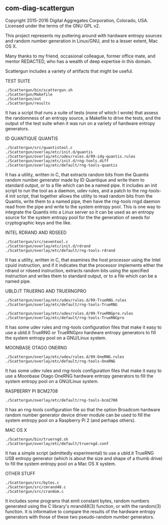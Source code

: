 com-diag-scattergun
-------------------

Copyright 2015-2016 Digital Aggregates Corporation, Colorado, USA.
Licensed under the terms of the GNU GPL v2.

This project represents my puttering around with hardware entropy sources and
random number generation in Linux/GNU, and to a lesser extent, Mac OS X.

Many thanks to my friend, occasional colleague, former office mate, and
mentor REDACTED, who has a wealth of deep expertise in this domain.

Scattergun includes a variety of artifacts that might be useful.

TEST SUITE

    ./Scattergun/bin/scattergun.sh
    ./Scattergun/Makefile
    ./Scattergun/out
    ./Scattergun/results

It has a script that runs a suite of tests (none of which I wrote) that
assess the randomness of an entropy source, a Makefile to drive the tests,
and the output of the test suite when it was run on a variety of hardware
entropy generators.

ID QUANTIQUE QUANTIS

    ./Scattergun/src/quantistool.c
    ./Scattergun/overlay/etc/init.d/quantis
    ./Scattergun/overlay/etc/udev/rules.d/99-idq-quantis.rules
    ./Scattergun/overlay/etc/init.d/rng-tools.diff
    ./Scattergun/overlay/etc/default/rng-tools-quantis

It has a utility, written in C, that extracts random bits from the Quantis
random number generator made by ID Quantique and write them to standard output,
or to a file which can be a named pipe. It includes an init script to run
the tool as a daemon, udev rules, and a patch to the rng-tools-4 init script,
that together allows the utility to read random bits from the Quantis, write
them to a named pipe, then have the rng-tools rngd daemon read from the pipe
and write to the system entropy pool. This is one way to integrate the Quantis
into a Linux server so it can be used as an entropy source for the system
entropy pool for the the generation of seeds for cryptographic keys and the
like.

INTEL RDRAND AND RDSEED

    ./Scattergun/src/seventool.c
    ./Scattergun/overlay/etc/init.d/rdrand
    ./Scattergun/overlay/etc/default/rng-tools-rdrand

It has a utility, written in C, that examines the host processor using the
Intel cpuid instruction, and if it indicates that the processor implements
either the rdrand or rdseed instruction, extracts random bits using the
specified instruction and writes them to standard output, or to a file which
can be a named pipe.

UBLD.IT TRUERNG AND TRUERNGPRO

    ./Scattergun/overlay/etc/udev/rules.d/99-TrueRNG.rules
    ./Scattergun/overlay/etc/default/rng-tools-TrueRNG

    ./Scattergun/overlay/etc/udev/rules.d/99-TrueRNGpro.rules
    ./Scattergun/overlay/etc/default/rng-tools-TrueRNGpro

It has some udev rules and rng-tools configuration files that make it easy to
use a ubld.it TrueRNG or TrueRNGpro hardware entropy generators to fill the
system entropy pool on a GNU/Linux system.

MOONBASE OTAGO ONERNG

    ./Scattergun/overlay/etc/udev/rules.d/99-OneRNG.rules
    ./Scattergun/overlay/etc/default/rng-tools-OneRNG

It has some udev rules and rng-tools configuration files that make it easy to
use a Moonbase Otago OneRNG hardware entropy generators to fill the system
entropy pool on a GNU/Linux system.

RASPBERRY PI BCM2708

    ./Scattergun/overlay/etc/default/rng-tools-bcm2708

It has an rng-tools configuration file so that the option Broadcom hardware
random number generator device driver module can be used to fill the system
entropy pool on a Raspberry Pi 2 (and perhaps others).

MAC OS X

    ./Scattergun/bin/truerngd.sh
    ./Scattergun/overlay/etc/default/truerngd.conf

It has a simple script (admittedly experimental) to use a ubld.it TrueRNG USB
entropy generator (which is about the size and shape of a thumb drive) to fill
the system entropy pool on a Mac OS X system.

OTHER STUFF

    ./Scattergun/src/bytes.c
    ./Scattergun/src/cmrand48.c
    ./Scattergun/src/crandom.c

It includes some programs that emit constant bytes, random numbers
generated using the C library's mrand48(3) function, or with the random(3)
function. It is informative to compare the results of the hardware entropy
generators with those of these two pseudo-random number generators.
